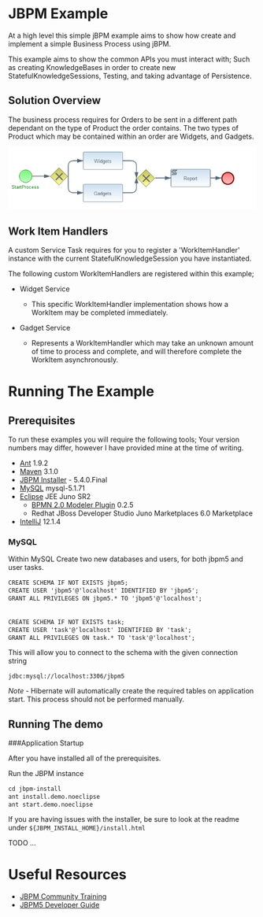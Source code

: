 JBPM Example
============

At a high level this simple jBPM example aims to show how create and implement a simple Business Process using jBPM. 

This example aims to show the common APIs you must interact with; Such as creating KnowledgeBases in order to create new StatefulKnowledgeSessions, Testing, and taking advantage of Persistence.

Solution Overview
--------

The business process requires for Orders to be sent in a different path dependant on the type of Product the order contains. The two types of Product which may be contained within an order are Widgets, and Gadgets.

![Process Overflow](documentation/WidgetsAndGadgets.png)

Work Item Handlers
------------------

A custom Service Task requires for you to register a 'WorkItemHandler' instance with the current StatefulKnowledgeSession you have instantiated.

The following custom WorkItemHandlers are registered within this example;

- Widget Service
    - This specific WorkItemHandler implementation shows how a WorkItem may be completed immediately.

- Gadget Service
    - Represents a WorkItemHandler which may take an unknown amount of time to process and complete, and will therefore complete the WorkItem asynchronously.

Running The Example
===================

Prerequisites
--------------

To run these examples you will require the following tools; Your version numbers may differ, however I have provided mine
at the time of writing.

- [Ant](http://ant.apache.org/) 1.9.2
- [Maven](http://maven.apache.org/) 3.1.0
- [JBPM Installer](http://sourceforge.net/projects/jbpm/files/jBPM%205/jbpm-5.4.0.Final/) - 5.4.0.Final
- [MySQL](http://dev.mysql.com/downloads/mysql/5.1.html) mysql-5.1.71
- [Eclipse](http://www.eclipse.org/downloads/download.php?file=/technology/epp/downloads/release/juno/SR2/eclipse-jee-juno-SR2-win32.zip) JEE Juno SR2
    - [BPMN 2.0 Modeler Plugin](http://www.eclipse.org/bpmn2-modeler/) 0.2.5
    - Redhat JBoss Developer Studio Juno Marketplaces 6.0 Marketplace
- [IntelliJ](http://www.jetbrains.com/idea/) 12.1.4


### MySQL

Within MySQL Create two new databases and users, for both jbpm5 and user tasks.

    CREATE SCHEMA IF NOT EXISTS jbpm5;
    CREATE USER 'jbpm5'@'localhost' IDENTIFIED BY 'jbpm5';
    GRANT ALL PRIVILEGES ON jbpm5.* TO 'jbpm5'@'localhost';


    CREATE SCHEMA IF NOT EXISTS task;
    CREATE USER 'task'@'localhost' IDENTIFIED BY 'task';
    GRANT ALL PRIVILEGES ON task.* TO 'task'@'localhost';

This will allow you to connect to the schema with the given connection string

    jdbc:mysql://localhost:3306/jbpm5

*Note* - Hibernate will automatically create the required tables on application start. This process should not be performed manually.


Running The demo
----------------

###Application Startup

After you have installed all of the prerequisites.

Run the JBPM instance

    cd jbpm-install
    ant install.demo.noeclipse
    ant start.demo.noeclipse

If you are having issues with the installer, be sure to look at the readme under `${JBPM_INSTALL_HOME}/install.html`

TODO ...

Useful Resources
=========

- [JBPM Community Training](http://salaboy.com/2011/01/24/announcing-jbpm5-community-training/)
- [JBPM5 Developer Guide](http://www.packtpub.com/jboss-business-process-management-5-jave-developer-guide/book)